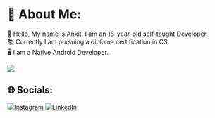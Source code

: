 # 💫 About Me:
👨 Hello, My name is Ankit. I am an 18-year-old self-taught Developer.<br>📚 Currently I am pursuing a diploma certification in CS.<br>🖥️ I am a Native Android Developer.

[![](https://visitcount.itsvg.in/api?id=ankitkumar1302&icon=0&color=1)](https://visitcount.itsvg.in)

## 🌐 Socials:
[![Instagram](https://img.shields.io/badge/Instagram-%23E4405F.svg?logo=Instagram&logoColor=white)](https://instagram.com/_ankithakur__) [![LinkedIn](https://img.shields.io/badge/LinkedIn-%230077B5.svg?logo=linkedin&logoColor=white)](https://linkedin.com/in/ankit-kumar-48aa30235) 



<!-- Proudly created with GPRM ( https://gprm.itsvg.in ) -->
